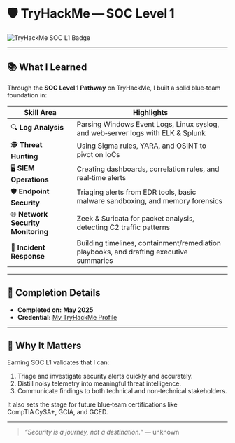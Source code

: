 # 🛡️ TryHackMe — SOC Level 1

![TryHackMe SOC L1 Badge](https://tryhackme-certificates.s3-eu-west-1.amazonaws.com/THM-BPNQ9NMGDS.png)

---

## 📚 What I Learned

Through the **SOC Level 1 Pathway** on TryHackMe, I built a solid blue‑team foundation in:

| Skill Area | Highlights |
| ---------- | ---------- |
| 🔍 **Log Analysis** | Parsing Windows Event Logs, Linux syslog, and web‑server logs with ELK & Splunk |
| 🕵️ **Threat Hunting** | Using Sigma rules, YARA, and OSINT to pivot on IoCs |
| 🖥️ **SIEM Operations** | Creating dashboards, correlation rules, and real‑time alerts |
| 🛡️ **Endpoint Security** | Triaging alerts from EDR tools, basic malware sandboxing, and memory forensics |
| 🌐 **Network Security Monitoring** | Zeek & Suricata for packet analysis, detecting C2 traffic patterns |
| 🧠 **Incident Response** | Building timelines, containment/remediation playbooks, and drafting executive summaries |

---

## 🏁 Completion Details

- **Completed on:** **May 2025**  
- **Credential:** [My TryHackMe Profile](https://tryhackme.com/p/HACKNB)

---

## 🚀 Why It Matters

Earning SOC L1 validates that I can:

1. Triage and investigate security alerts quickly and accurately.  
2. Distill noisy telemetry into meaningful threat intelligence.  
3. Communicate findings to both technical and non‑technical stakeholders.  

It also sets the stage for future blue‑team certifications like CompTIA CySA+, GCIA, and GCED.

---

> *“Security is a journey, not a destination.”* — unknown
